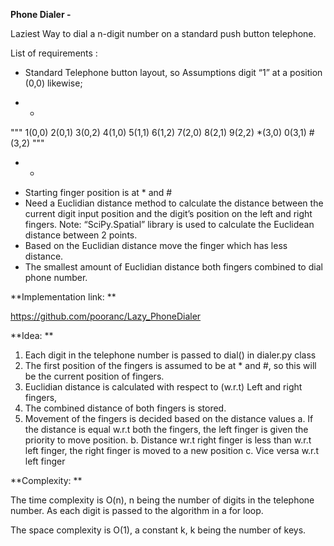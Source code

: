 **Phone Dialer -**

Laziest Way to dial a n-digit number on a standard push button telephone.

List of requirements :
- Standard Telephone button layout, so Assumptions digit “1” at a position (0,0) likewise; 

* *
"""
  1(0,0)  2(0,1)  3(0,2)
  4(1,0)  5(1,1)  6(1,2)
  7(2,0)  8(2,1)  9(2,2)
  *(3,0)  0(3,1)  #(3,2)
"""
* *

- Starting finger position is at * and #
- Need a Euclidian distance method to calculate the distance between the current digit input position and the digit’s position on the     left and right fingers. Note: “SciPy.Spatial” library is used to calculate the Euclidean distance between 2 points.
- Based on the Euclidian distance move the finger which has less distance.
- The smallest amount of Euclidian distance both fingers combined to dial phone number. 
 

**Implementation link: **

https://github.com/pooranc/Lazy_PhoneDialer 

**Idea: **

1. Each digit in the telephone number is passed to dial() in dialer.py class
2. The first position of the fingers is assumed to be at * and #, so this will be the current position of fingers. 
3. Euclidian distance is calculated with respect to (w.r.t) Left and right fingers,
4. The combined distance of both fingers is stored.
5. Movement of the fingers is decided based on the distance values
    a.	If the distance is equal w.r.t both the fingers, the left finger is given the priority to move position.
    b.	Distance wr.t right finger is less than w.r.t left finger, the right finger is moved to a new position
    c.	Vice versa w.r.t left finger

**Complexity: **

The time complexity is O(n), n being the number of digits in the telephone number. As each digit is passed to the algorithm in a for loop.

The space complexity is O(1), a constant k, k being the number of keys.


